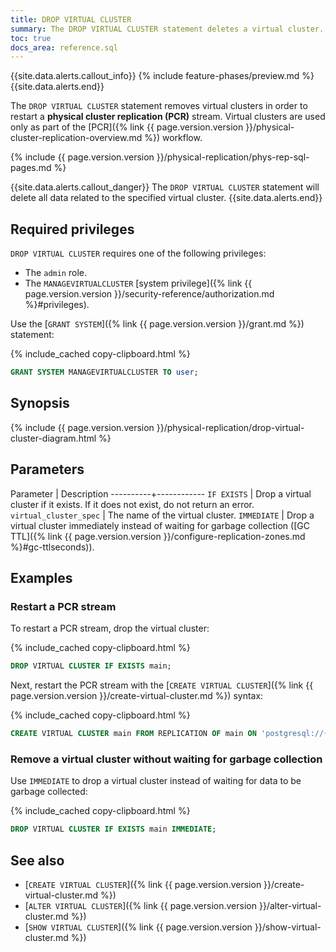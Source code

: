 ```yaml
---
title: DROP VIRTUAL CLUSTER
summary: The DROP VIRTUAL CLUSTER statement deletes a virtual cluster.
toc: true
docs_area: reference.sql
---
```


{{site.data.alerts.callout_info}}
{% include feature-phases/preview.md %}
{{site.data.alerts.end}}

The `DROP VIRTUAL CLUSTER` statement removes virtual clusters in order to restart a **physical cluster replication (PCR)** stream. Virtual clusters are used only as part of the [PCR]({% link {{ page.version.version }}/physical-cluster-replication-overview.md %}) workflow.

{% include {{ page.version.version }}/physical-replication/phys-rep-sql-pages.md %}

{{site.data.alerts.callout_danger}}
The `DROP VIRTUAL CLUSTER` statement will delete all data related to the specified virtual cluster.
{{site.data.alerts.end}}

## Required privileges

`DROP VIRTUAL CLUSTER` requires one of the following privileges:

- The `admin` role.
- The `MANAGEVIRTUALCLUSTER` [system privilege]({% link {{ page.version.version }}/security-reference/authorization.md %}#privileges).

Use the [`GRANT SYSTEM`]({% link {{ page.version.version }}/grant.md %}) statement:

{% include_cached copy-clipboard.html %}
~~~ sql
GRANT SYSTEM MANAGEVIRTUALCLUSTER TO user;
~~~

## Synopsis

<div>
{% include {{ page.version.version }}/physical-replication/drop-virtual-cluster-diagram.html %}
</div>

## Parameters

Parameter | Description
----------+------------
`IF EXISTS` | Drop a virtual cluster if it exists. If it does not exist, do not return an error.
`virtual_cluster_spec` | The name of the virtual cluster.
`IMMEDIATE` | Drop a virtual cluster immediately instead of waiting for garbage collection ([GC TTL]({% link {{ page.version.version }}/configure-replication-zones.md %}#gc-ttlseconds)).

## Examples

### Restart a PCR stream

To restart a PCR stream, drop the virtual cluster:

{% include_cached copy-clipboard.html %}
~~~ sql
DROP VIRTUAL CLUSTER IF EXISTS main;
~~~

Next, restart the PCR stream with the [`CREATE VIRTUAL CLUSTER`]({% link {{ page.version.version }}/create-virtual-cluster.md %}) syntax:

{% include_cached copy-clipboard.html %}
~~~ sql
CREATE VIRTUAL CLUSTER main FROM REPLICATION OF main ON 'postgresql://{connection string to primary}';
~~~

### Remove a virtual cluster without waiting for garbage collection

Use `IMMEDIATE` to drop a virtual cluster instead of waiting for data to be garbage collected:

{% include_cached copy-clipboard.html %}
~~~ sql
DROP VIRTUAL CLUSTER IF EXISTS main IMMEDIATE;
~~~

## See also

- [`CREATE VIRTUAL CLUSTER`]({% link {{ page.version.version }}/create-virtual-cluster.md %})
- [`ALTER VIRTUAL CLUSTER`]({% link {{ page.version.version }}/alter-virtual-cluster.md %})
- [`SHOW VIRTUAL CLUSTER`]({% link {{ page.version.version }}/show-virtual-cluster.md %})
